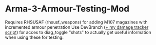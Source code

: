 # Arma-3-Armour-Testing-Mod
 Requires RHSUSAF (rhsusf_weapons) for adding M107 magazines with incremented armour penetration
 Use DevBranch ([+ my damage tracker script](https://github.com/lukegotjellyfish/Arma-Class-Exporter/blob/master/Script/OtherScripts/vehicle%20damage%20tracker.sqf)) for acces to diag_toggle "shots" to actually get useful information when using these for testing.
